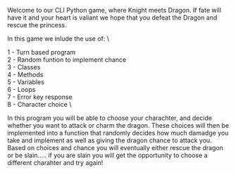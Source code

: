 
Welcome to our CLI Python game, where Knight meets Dragon. If fate will have it and your heart is valiant we hope that you defeat the Dragon and rescue the princess.

In this game we inlude the use of: \

1 - Turn based program \
2 - Random funtion to implement chance \
3 - Classes \
4 - Methods \
5 - Variables \
6 - Loops \
7 - Error key response \
8 - Character choice \

In this program you will be able to choose your charachter, and decide whether you want to attack or charm the dragon. These choices will then be implemented into a function that randomly decides how much damadge you take and implement as well as giving the dragon chance to attack you. Based on choices and chance you will eventually either rescue the dragon or be slain..... if you are slain you will get the opportunity to choose a different charahter and try again!



